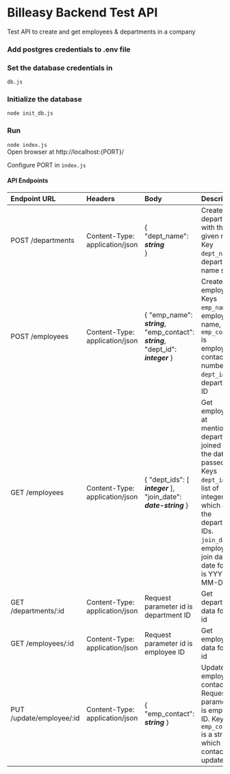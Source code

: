 # Billeasy Backend Test API
Test API to create and get employees & departments in a company
### Add postgres credentials to .env file
### Set the database credentials in
`db.js`
### Initialize the database 
`node init_db.js`
### Run
`node index.js`<br>
Open browser at http://localhost:{PORT}/

Configure PORT in `index.js`

#### API Endpoints
|Endpoint URL|Headers|Body|Description
|:---|:---|:---|:---|
|POST /departments |  Content-Type: application/json |{<br>"dept_name": ***string*** <br>}|Create department with the given name. Key `dept_name` is department name string.| <br>
|POST /employees |Content-Type: application/json|{ "emp_name": ***string***, "emp_contact": ***string***, "dept_id": ***integer*** }|Create an employee. Keys `emp_name` is employee name, `emp_contact` is employees contact number. `dept_id` is department ID|<br>
|GET /employees |Content-Type: application/json|{ "dept_ids": [ ***integer*** ], "join_date": ***date-string*** }|Get employees at mentioned departments joined after the date passed. Keys `dept_ids` is a list of integers, which are the department IDs. `join_date` is employee join date, date format is YYYY-MM-DD|<br>
|GET /departments/:id |Content-Type: application/json|Request parameter id is department ID|Get department data for that id|<br>
|GET /employees/:id |Content-Type: application/json|Request parameter id is employee ID|Get employee data for that id|<br>
|PUT /update/employee/:id |Content-Type: application/json|{ "emp_contact": ***string*** }|Update employee contact. Request parameter id is employee ID. Key `emp_contact` is a string which is the contact to update.|<br>
